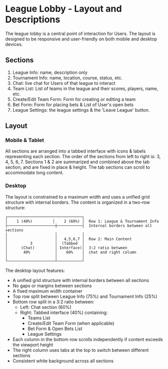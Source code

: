 # League Lobby - Layout and Descriptions

The league lobby is a central point of interaction for Users. The layout is designed to be responsive and user-friendly on both mobile and desktop devices.

## Sections

1. League Info: name, description only
2. Tournament Info: name, location, course, status, etc.
3. Chat: live chat for Users of that league to interact
4. Team List: List of teams in the league and their scores, players, name, etc.
5. Create/Edit Team Form: Form for creating or editing a team
6. Bet Form: Form for placing bets & List of User's open bets
7. League Settings: the league settings & the 'Leave League' button.

## Layout

### Mobile & Tablet

All sections are arranged into a tabbed interface with icons & labels representing each section. The order of the sections from left to right is: 3, 4, 5, 6, 7. Sections 1 & 2 are summarized and combined above the tab section, and are fixed in place & height. The tab sections can scroll to accommodate long content.

### Desktop

The layout is constrained to a maximum width and uses a unified grid structure with internal borders. The content is organized in a two-row structure:

```
┌─────────────────────────────────┐
│    1 (40%)         │    2 (60%) │  Row 1: League & Tournament Info
├─────────────────────┼───────────┤  Internal borders between all sections
│                     │           │
│                     │   4,5,6,7 │  Row 2: Main Content
│          3          │  (Tabbed  │
│      (Chat)         │ Interface)│  3:2 ratio between
│       40%           │    60%    │  chat and right column
│                     │           │
└─────────────────────┴───────────┘
```

The desktop layout features:

- A unified grid structure with internal borders between all sections
- No gaps or margins between sections
- A fixed maximum width container
- Top row split between League Info (75%) and Tournament Info (25%)
- Bottom row split in a 3:2 ratio between:
  - Left: Chat section (60%)
  - Right: Tabbed interface (40%) containing:
    - Teams List
    - Create/Edit Team Form (when applicable)
    - Bet Form & Open Bets List
    - League Settings
- Each column in the bottom row scrolls independently if content exceeds the viewport height
- The right column uses tabs at the top to switch between different sections
- Consistent white background across all sections
